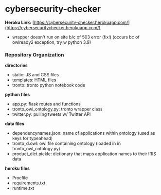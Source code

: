 # cybersecurity-checker

**Heroku Link:** [https://cybersecurity-checker.herokuapp.com/](https://cybersecuritychecker.herokuapp.com/)
- wrapper doesn't run on site b/c of 503 error (fix!) (occurs bc of owlready2 exception, try w python 3.9)

### Repository Organization
**directories**
- static: JS and CSS files
- templates: HTML files
- tronto: tronto python notebook code

**python files**
- app.py: flask routes and functions
- tronto_owl_ontology.py: tronto wrapper class
- twitter.py: pulling tweets w/ Twitter API

**data files**
- dependencynames.json: name of applications within ontology (used as keys for typeahead)
- tronto_d.owl: owl file containing ontology (loaded in in tronto_owl_ontology.py)
- product_dict.pickle: dictionary that maps application names to their IRIS data

**heroku files**
- Procfile
- requirements.txt
- runtime.txt
